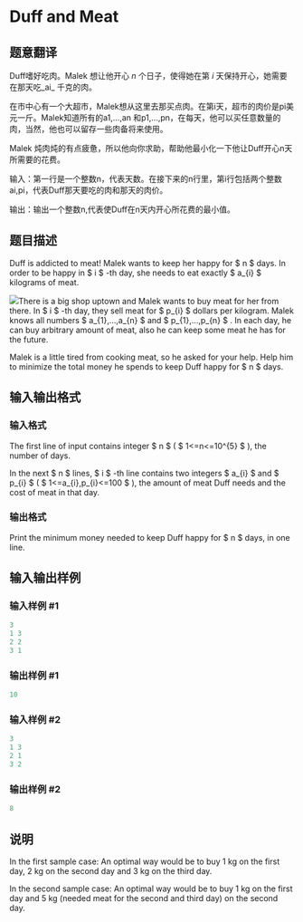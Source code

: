 # Duff and Meat

## 题意翻译

Duff嗜好吃肉。Malek 想让他开心 _n_ 个日子，使得她在第 _i_ 天保持开心，她需要在那天吃_ai_ 千克的肉。

在市中心有一个大超市，Malek想从这里去那买点肉。在第i天，超市的肉价是pi美元一斤。Malek知道所有的a1,...,an 和p1,...,pn，在每天，他可以买任意数量的肉，当然，他也可以留存一些肉备将来使用。

Malek 炖肉炖的有点疲惫，所以他向你求助，帮助他最小化一下他让Duff开心n天所需要的花费。

输入：第一行是一个整数n，代表天数。在接下来的n行里，第i行包括两个整数ai,pi，代表Duff那天要吃的肉和那天的肉价。

输出：输出一个整数n,代表使Duff在n天内开心所花费的最小值。

## 题目描述

Duff is addicted to meat! Malek wants to keep her happy for $ n $ days. In order to be happy in $ i $ -th day, she needs to eat exactly $ a_{i} $ kilograms of meat.

![](https://cdn.luogu.com.cn/upload/vjudge_pic/CF588A/e0a1a4af93fd8d07e258d5dc1cd3e48db986dfbc.png)There is a big shop uptown and Malek wants to buy meat for her from there. In $ i $ -th day, they sell meat for $ p_{i} $ dollars per kilogram. Malek knows all numbers $ a_{1},...,a_{n} $ and $ p_{1},...,p_{n} $ . In each day, he can buy arbitrary amount of meat, also he can keep some meat he has for the future.

Malek is a little tired from cooking meat, so he asked for your help. Help him to minimize the total money he spends to keep Duff happy for $ n $ days.

## 输入输出格式

### 输入格式

The first line of input contains integer $ n $ ( $ 1<=n<=10^{5} $ ), the number of days.

In the next $ n $ lines, $ i $ -th line contains two integers $ a_{i} $ and $ p_{i} $ ( $ 1<=a_{i},p_{i}<=100 $ ), the amount of meat Duff needs and the cost of meat in that day.

### 输出格式

Print the minimum money needed to keep Duff happy for $ n $ days, in one line.

## 输入输出样例

### 输入样例 #1

```cpp
3
1 3
2 2
3 1

```
### 输出样例 #1

```cpp
10

```
### 输入样例 #2

```cpp
3
1 3
2 1
3 2

```
### 输出样例 #2

```cpp
8

```
## 说明

In the first sample case: An optimal way would be to buy 1 kg on the first day, 2 kg on the second day and 3 kg on the third day.

In the second sample case: An optimal way would be to buy 1 kg on the first day and 5 kg (needed meat for the second and third day) on the second day.

